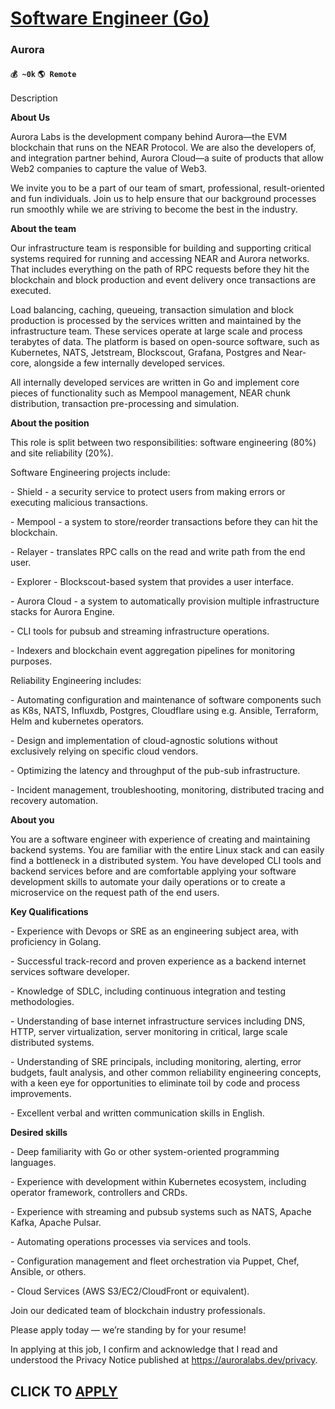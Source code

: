 # [Software Engineer (Go)](https://www.remotewlb.com/apply/software-engineer-go-72480)  
### Aurora  
#### `💰 ~0k` `🌎 Remote`  

Description

**About Us**

  

Aurora Labs is the development company behind Aurora—the EVM blockchain that runs on the NEAR Protocol. We are also the developers of, and integration partner behind, Aurora Cloud—a suite of products that allow Web2 companies to capture the value of Web3.

  

We invite you to be a part of our team of smart, professional, result-oriented and fun individuals. Join us to help ensure that our background processes run smoothly while we are striving to become the best in the industry.

  

 **About the team**

  

Our infrastructure team is responsible for building and supporting critical systems required for running and accessing NEAR and Aurora networks. That includes everything on the path of RPC requests before they hit the blockchain and block production and event delivery once transactions are executed.

  

Load balancing, caching, queueing, transaction simulation and block production is processed by the services written and maintained by the infrastructure team. These services operate at large scale and process terabytes of data. The platform is based on open-source software, such as Kubernetes, NATS, Jetstream, Blockscout, Grafana, Postgres and Near-core, alongside a few internally developed services.

  

All internally developed services are written in Go and implement core pieces of functionality such as Mempool management, NEAR chunk distribution, transaction pre-processing and simulation.

  

 **About the position**

  

This role is split between two responsibilities: software engineering (80%) and site reliability (20%).

  

Software Engineering projects include:

\- Shield - a security service to protect users from making errors or executing malicious transactions.

\- Mempool - a system to store/reorder transactions before they can hit the blockchain.

\- Relayer - translates RPC calls on the read and write path from the end user.

\- Explorer - Blockscout-based system that provides a user interface.

\- Aurora Cloud - a system to automatically provision multiple infrastructure stacks for Aurora Engine.

\- CLI tools for pubsub and streaming infrastructure operations.

\- Indexers and blockchain event aggregation pipelines for monitoring purposes.

  

Reliability Engineering includes:

\- Automating configuration and maintenance of software components such as K8s, NATS, Influxdb, Postgres, Cloudflare using e.g. Ansible, Terraform, Helm and kubernetes operators.

\- Design and implementation of cloud-agnostic solutions without exclusively relying on specific cloud vendors.

\- Optimizing the latency and throughput of the pub-sub infrastructure.

\- Incident management, troubleshooting, monitoring, distributed tracing and recovery automation.

  

**About you**

  

You are a software engineer with experience of creating and maintaining backend systems. You are familiar with the entire Linux stack and can easily find a bottleneck in a distributed system. You have developed CLI tools and backend services before and are comfortable applying your software development skills to automate your daily operations or to create a microservice on the request path of the end users.

  

 **Key Qualifications**

  

\- Experience with Devops or SRE as an engineering subject area, with proficiency in Golang.

\- Successful track-record and proven experience as a backend internet services software developer.

\- Knowledge of SDLC, including continuous integration and testing methodologies.

\- Understanding of base internet infrastructure services including DNS, HTTP, server virtualization, server monitoring in critical, large scale distributed systems.

\- Understanding of SRE principals, including monitoring, alerting, error budgets, fault analysis, and other common reliability engineering concepts, with a keen eye for opportunities to eliminate toil by code and process improvements.

\- Excellent verbal and written communication skills in English.

  

 **Desired skills**

  

\- Deep familiarity with Go or other system-oriented programming languages.

\- Experience with development within Kubernetes ecosystem, including operator framework, controllers and CRDs.

\- Experience with streaming and pubsub systems such as NATS, Apache Kafka, Apache Pulsar.

\- Automating operations processes via services and tools.

\- Configuration management and fleet orchestration via Puppet, Chef, Ansible, or others.

\- Cloud Services (AWS S3/EC2/CloudFront or equivalent).

Join our dedicated team of blockchain industry professionals.

Please apply today — we’re standing by for your resume!

  

In applying at this job, I confirm and acknowledge that I read and understood the Privacy Notice published at https://auroralabs.dev/privacy.

  
## CLICK TO [APPLY](https://www.remotewlb.com/apply/software-engineer-go-72480)

